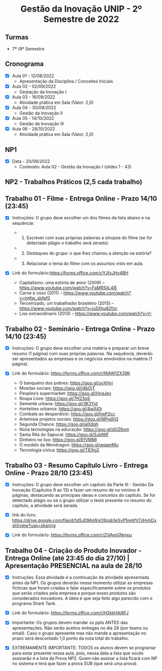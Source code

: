 <h1 align="center">
    Gestão da Inovação UNIP - 2º Semestre de 2022
</h1>


## Turmas
- 7º /8º Semestre

## Cronograma

- [x]  Aula 01 - 12/08/2022
    - Apresentação da Disciplina / Conceitos Iniciais
- [x]  Aula 02 - 02/09/2022
    - Gestação da Inovação I
- [x]  Aula 03 - 16/09/2022
    - Atividade prática em Sala (Valor: 2,0)
- [x]  Aula 04 - 30/09/2022
    - Gestão da Inovação II
- [x]  Aula 05 - 14/10/2022
    - Gestão da Inovação III
- [x]  Aula 06 - 28/10/2022
    - Atividade prática em Sala (Valor: 2,0)

## NP1

- [x]  Data - 20/09/2022
    - Conteúdo: Aula 02 - Gestão da Inovação I (slides 1 - 43)

## NP2 - Trabalhos Práticos (2,5 cada trabalho)

## Trabalho 01 - Filme - Entrega Online - Prazo 14/10 (23:45)

- [x]  Instruções: O grupo deve escolher um dos filmes da lista abaixo e na sequência:
    - 1. Escrever com suas próprias palavras a sinopse do filme (se for detectado plágio o trabalho será zerado).
    - 2. Destaques do grupo: o que lhes chamou a atenção na estória?
    - 3. Relacionar o tema do filme com os assuntos visto em aula.
- [x]  Link do formulário:https://forms.office.com/r/YJfxJHy4BH
    
 
    - Capitalismo: uma estória de amor (2009) – https://www.youtube.com/watch?v=FaMRSjiL4IE
    - Carne e osso (2011) – https://www.youtube.com/watch?v=imKw_sbfaf0
    - Terceirizado, um trabalhador brasileiro (2015) – https://www.youtube.com/watch?v=iu5Xhu82fzc
    - Lixo extraordinario (2013) – https://www.youtube.com/watch?v=V-
    
## Trabalho 02 - Seminário - Entrega Online - Prazo 14/10 (23:45)

- [x]  Instruções: O grupo deve escolher uma matéria e preparar um breve resumo (1 página) com suas próprias palavras. Na sequência, deverão ser apresentados as empresas e os negócios envolvidos na matéria (1 página). 
- [x]  Link do formulário: https://forms.office.com/r/f6AW1ZX39K

    - O banqueiro dos pobres: https://goo.gl/uvXHvi
    - Moedas sociais: https://goo.gl/t4bOjT
    - Peoples’s supermarket: https://goo.gl/HngJey
    - Roupa Livre: https://goo.gl/7H23qS
    - Semente urbana: https://goo.gl/3K3Yid
    - Hortelões urbanos: https://goo.gl/4wX41r
    - Combate ao desperdício: https://goo.gl/hwP2cc
    - Artemisia projetos sociais: https://goo.gl/NPndH3
    - Segunda Chance: https://goo.gl/alXdgh
    - Nova tecnologias na educação: https://goo.gl/dOZ6xm
    - Santa Rita do Sapucaí: https://goo.gl/SJpNtF
    - Dinheiro no lixo: https://goo.gl/EfVMMl
    - O modelo da Mondragon: https://goo.gl/wqamMu
    - Tecnologia cívica: https://goo.gl/T83jg2
    
## Trabalho 03 - Resumo Capítulo Livro - Entrega Online - Prazo 28/10 (23:45)

 - [x]  Instruções: O grupo deve escolher um capítulo da Parte III - Gestão Da Inovação (Capítulos 9 ao 13) e fazer um resumo de no mínimo 4 páginas, destacando as principais ideias e conceitos do capítulo. Se for detectado plágio ou se o grupo utilizar o texto presente no resumo do capítulo, a atividade será zerada.
    
 - [x] link do livro: https://drive.google.com/file/d/1dSJDMgWxO9zgb1eSyP5mhfV7JHvhDxsH/view?usp=sharing 

 - [x] Link do formulário: https://forms.office.com/r/ZiVAmGNmpu
   

    
## Trabalho 04 - Criação do Produto Inovador - Entrega Online (até 23:45 do dia 27/10) | Apresentação PRESENCIAL na aula de 28/10
    
 - [x]  Instruções: Essa atividade é a continuação da atividade apresentada antes da NP1. Os grupos deverão nesse momento utilizar as empresas fícticias que foram criadas e falar especificamente sobre os produtos que serão criados pela empresa e porque esses produtos são considerados inovadores. A ideia é que seja feito algo parecido com o programa Shark Tank.
 
 - [x]  Link do formulário: https://forms.office.com/r/H2kkHAj8FJ
 
 - [x]  Importante: Os grupos devem mandar os ppts ANTES das apresentações. Não serão aceitos entregas no dia 28 (por teams ou email). Caso o grupo apresente mas não mande a apresentação no prazo será descontado 1,0 ponto da nota total do trabalho.
 
 - [x]  EXTREMAMENTE IMPORTANTE: TODOS os alunos devem se programar para estar presente nessa aula, pois, nessa data a lista que vocês assinarão é a lista da Prova NP2. Quem não assinar a lista ficará com NP no sistema e terá que fazer a prova SUB (que será uma prova).



